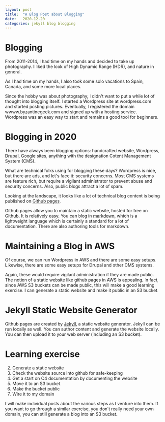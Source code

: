 ```yaml
---
layout: post
title:  "A Blog Post about Blogging"
date:   2020-12-20
categories: jekyll blog blogging
---
```


# Blogging

From 2011-2014, I had time on my hands and decided to take up photography. I liked
the look of High Dynamic Range (HDR), and nature in general.

As I had time on my hands, I also took some solo vacations to Spain, Canada, and some more local places. 

Since the hobby was about photography, I didn't want to put a while lot of thought into blogging itself. I started a Wordpress site at wordpress.com and
started posting pictures. Eventually, I registered the domain 
wwww.byzantinegeek.com and signed up with a hosting service. Wordpress was an
easy way to start and remains a good tool for beginners.

# Blogging in 2020

There have always been blogging options: handcrafted website, Wordpress, Drupal, 
Google sites, anything with the designation Cotent Management System (CMS).

What are technical folks using for blogging these days? Wordpress is nice, but there are ads, and let's face it: security concerns. Most CMS systems are 
feature rich, but require a vigilant administrator to prevent abuse and security 
concerns. Also, public blogs attract a lot of spam.

Looking at the landscape, it looks like a lot of technical blog content is 
being published on 
<a href="https://docs.github.com/en/free-pro-team@latest/github/working-with-github-pages/setting-up-a-github-pages-site-with-jekyll"> 
Github pages<a>. 

Github pages allow you to maintain a static website, hosted for free on 
Github. It is relatively easy. You can blog in 
<a href="https://guides.github.com/features/mastering-markdown/">
markdown</a>, which is a lightweight language which is certainly a standard 
for a lot of documentation. There are also authoring tools for markdown. 

# Maintaining a Blog in AWS

Of course, we can run Wordpress in AWS and there are some easy setups. 
Likewise, there are some easy setups for Drupal and other CMS systems.

Again, these would require vigilant administration if they are made public.
The notion of a static website like github pages in AWS is appealing. In fact,
since AWS S3 buckets can be made public, this will make a good learning exercise. 
I can generate a static website and make it public in an S3 bucket.

# Jekyll Static Website Generator

Github pages are created by <a href="https://jekyllrb.com/">Jekyll<a>, 
a static website generator. Jekyll can be run locally as well. You can author
content and generate the website locally. You can then upload it to your web 
server (including an S3 bucket).

# Learning exercise

2. Generate a static website
1. Check the website source into github for safe-keeping
2. Get a start on C4 documentation by documenting the website
3. Move it to an S3 bucket
4. Make the bucket public
5. Wire it to my domain

I will make individual posts about the various steps as I venture into them. If 
you want to go through a similar exercise, you don't really need your own domain,
you can still generate a blog into an S3 bucket.